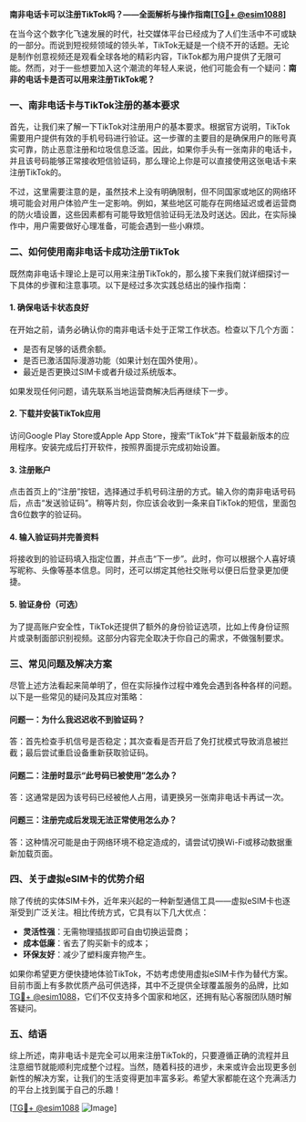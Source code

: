 **南非电话卡可以注册TikTok吗？——全面解析与操作指南[[TG💪+ @esim1088](https://t.me/s/esim1088)]**

在当今这个数字化飞速发展的时代，社交媒体平台已经成为了人们生活中不可或缺的一部分。而说到短视频领域的领头羊，TikTok无疑是一个绕不开的话题。无论是制作创意视频还是观看全球各地的精彩内容，TikTok都为用户提供了无限可能。然而，对于一些想要加入这个潮流的年轻人来说，他们可能会有一个疑问：**南非的电话卡是否可以用来注册TikTok呢？**

### **一、南非电话卡与TikTok注册的基本要求**

首先，让我们来了解一下TikTok对注册用户的基本要求。根据官方说明，TikTok需要用户提供有效的手机号码进行验证。这一步骤的主要目的是确保用户的账号真实可靠，防止恶意注册和垃圾信息泛滥。因此，如果你手头有一张南非的电话卡，并且该号码能够正常接收短信验证码，那么理论上你是可以直接使用这张电话卡来注册TikTok的。

不过，这里需要注意的是，虽然技术上没有明确限制，但不同国家或地区的网络环境可能会对用户体验产生一定影响。例如，某些地区可能存在网络延迟或者运营商的防火墙设置，这些因素都有可能导致短信验证码无法及时送达。因此，在实际操作中，用户需要做好心理准备，可能会遇到一些小麻烦。

### **二、如何使用南非电话卡成功注册TikTok**

既然南非电话卡理论上是可以用来注册TikTok的，那么接下来我们就详细探讨一下具体的步骤和注意事项。以下是经过多次实践总结出的操作指南：

#### **1. 确保电话卡状态良好**
在开始之前，请务必确认你的南非电话卡处于正常工作状态。检查以下几个方面：
- 是否有足够的话费余额。
- 是否已激活国际漫游功能（如果计划在国外使用）。
- 最近是否更换过SIM卡或者升级过系统版本。

如果发现任何问题，请先联系当地运营商解决后再继续下一步。

#### **2. 下载并安装TikTok应用**
访问Google Play Store或Apple App Store，搜索“TikTok”并下载最新版本的应用程序。安装完成后打开软件，按照界面提示完成初始设置。

#### **3. 注册账户**
点击首页上的“注册”按钮，选择通过手机号码注册的方式。输入你的南非电话号码后，点击“发送验证码”。稍等片刻，你应该会收到一条来自TikTok的短信，里面包含6位数字的验证码。

#### **4. 输入验证码并完善资料**
将接收到的验证码填入指定位置，并点击“下一步”。此时，你可以根据个人喜好填写昵称、头像等基本信息。同时，还可以绑定其他社交账号以便日后登录更加便捷。

#### **5. 验证身份（可选）**
为了提高账户安全性，TikTok还提供了额外的身份验证选项，比如上传身份证照片或录制面部识别视频。这部分内容完全取决于你自己的需求，不做强制要求。

### **三、常见问题及解决方案**

尽管上述方法看起来简单明了，但在实际操作过程中难免会遇到各种各样的问题。以下是一些常见的疑问及其应对策略：

#### **问题一：为什么我迟迟收不到验证码？**
答：首先检查手机信号是否稳定；其次查看是否开启了免打扰模式导致消息被拦截；最后尝试重启设备重新获取验证码。

#### **问题二：注册时显示“此号码已被使用”怎么办？**
答：这通常是因为该号码已经被他人占用，请更换另一张南非电话卡再试一次。

#### **问题三：注册完成后发现无法正常使用怎么办？**
答：这种情况可能是由于网络环境不稳定造成的，请尝试切换Wi-Fi或移动数据重新加载页面。

### **四、关于虚拟eSIM卡的优势介绍**

除了传统的实体SIM卡外，近年来兴起的一种新型通信工具——虚拟eSIM卡也逐渐受到广泛关注。相比传统方式，它具有以下几大优点：
- **灵活性强**：无需物理插拔即可自由切换运营商；
- **成本低廉**：省去了购买新卡的成本；
- **环保友好**：减少了塑料废弃物产生。

如果你希望更方便快捷地体验TikTok，不妨考虑使用虚拟eSIM卡作为替代方案。目前市面上有多款优质产品可供选择，其中不乏提供全球覆盖服务的品牌，比如[TG💪+ @esim1088](https://t.me/s/esim1088)，它们不仅支持多个国家和地区，还拥有贴心客服团队随时解答疑问。

### **五、结语**

综上所述，南非电话卡是完全可以用来注册TikTok的，只要遵循正确的流程并且注意细节就能顺利完成整个过程。当然，随着科技的进步，未来或许会出现更多创新性的解决方案，让我们的生活变得更加丰富多彩。希望大家都能在这个充满活力的平台上找到属于自己的乐趣！

[[TG💪+ @esim1088](https://t.me/s/esim1088) ![Image](https://i.postimg.cc/4NQfJmqS/Snipaste-2025-05-13-00-14-12.png)]